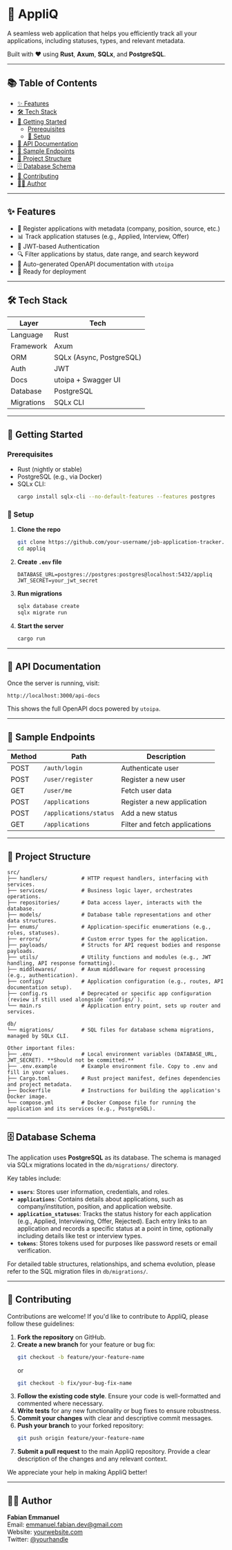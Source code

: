 # 📌 AppliQ

A seamless web application that helps you efficiently track all your applications, including statuses, types, and relevant metadata.

Built with ❤️ using **Rust**, **Axum**, **SQLx**, and **PostgreSQL**.

---

## 📚 Table of Contents

- [✨ Features](#-features)
- [🛠️ Tech Stack](#️-tech-stack)
- [🚀 Getting Started](#-getting-started)
    - [Prerequisites](#prerequisites)
    - [🔧 Setup](#-setup)
- [📘 API Documentation](#-api-documentation)
- [🧪 Sample Endpoints](#-sample-endpoints)
- [📂 Project Structure](#-project-structure)
- [🗄️ Database Schema](#️-database-schema)
- [🤝 Contributing](#-contributing)
- [👨‍💻 Author](#-author)

---

## ✨ Features

- 📝 Register applications with metadata (company, position, source, etc.)
- 📊 Track application statuses (e.g., Applied, Interview, Offer)
- 🔐 JWT-based Authentication
- 🔍 Filter applications by status, date range, and search keyword
- 📑 Auto-generated OpenAPI documentation with `utoipa`
- 🚀 Ready for deployment

---

## 🛠️ Tech Stack

| Layer      | Tech                     |
|------------|--------------------------|
| Language   | Rust                     |
| Framework  | Axum                     |
| ORM        | SQLx (Async, PostgreSQL) |
| Auth       | JWT                      |
| Docs       | utoipa + Swagger UI      |
| Database   | PostgreSQL               |
| Migrations | SQLx CLI                 |

---

## 🚀 Getting Started

### Prerequisites

- Rust (nightly or stable)
- PostgreSQL (e.g., via Docker)
- SQLx CLI:
  ```sh
  cargo install sqlx-cli --no-default-features --features postgres
  ```

### 🔧 Setup

1. **Clone the repo**

   ```bash
   git clone https://github.com/your-username/job-application-tracker.git
   cd appliq
   ```

2. **Create `.env` file**

   ```env
   DATABASE_URL=postgres://postgres:postgres@localhost:5432/appliq
   JWT_SECRET=your_jwt_secret
   ```

3. **Run migrations**

   ```bash
   sqlx database create
   sqlx migrate run
   ```

4. **Start the server**

   ```bash
   cargo run
   ```

---

## 📘 API Documentation

Once the server is running, visit:

```
http://localhost:3000/api-docs
```

This shows the full OpenAPI docs powered by `utoipa`.

---

## 🧪 Sample Endpoints

| Method | Path                   | Description                   |
|--------|------------------------|-------------------------------|
| POST   | `/auth/login`          | Authenticate user             |
| POST   | `/user/register`       | Register a new user           |
| GET    | `/user/me`             | Fetch user data               |
| POST   | `/applications`        | Register a new application    |
| POST   | `/applications/status` | Add a new status              |
| GET    | `/applications`        | Filter and fetch applications |

---

## 📂 Project Structure

```
src/
├── handlers/           # HTTP request handlers, interfacing with services.
├── services/           # Business logic layer, orchestrates operations.
├── repositories/       # Data access layer, interacts with the database.
├── models/             # Database table representations and other data structures.
├── enums/              # Application-specific enumerations (e.g., roles, statuses).
├── errors/             # Custom error types for the application.
├── payloads/           # Structs for API request bodies and response payloads.
├── utils/              # Utility functions and modules (e.g., JWT handling, API response formatting).
├── middlewares/        # Axum middleware for request processing (e.g., authentication).
├── configs/            # Application configuration (e.g., routes, API documentation setup).
├── config.rs           # Deprecated or specific app configuration (review if still used alongside `configs/`).
└── main.rs             # Application entry point, sets up router and services.

db/
└── migrations/         # SQL files for database schema migrations, managed by SQLx CLI.

Other important files:
├── .env                # Local environment variables (DATABASE_URL, JWT_SECRET). **Should not be committed.**
├── .env.example        # Example environment file. Copy to .env and fill in your values.
├── Cargo.toml          # Rust project manifest, defines dependencies and project metadata.
├── Dockerfile          # Instructions for building the application's Docker image.
└── compose.yml         # Docker Compose file for running the application and its services (e.g., PostgreSQL).
```

---

## 🗄️ Database Schema

The application uses **PostgreSQL** as its database. The schema is managed via SQLx migrations located in the `db/migrations/` directory.

Key tables include:

-   **`users`**: Stores user information, credentials, and roles.
-   **`applications`**: Contains details about applications, such as company/institution, position, and application website.
-   **`application_statuses`**: Tracks the status history for each application (e.g., Applied, Interviewing, Offer, Rejected). Each entry links to an application and records a specific status at a point in time, optionally including details like test or interview types.
-   **`tokens`**: Stores tokens used for purposes like password resets or email verification.

For detailed table structures, relationships, and schema evolution, please refer to the SQL migration files in `db/migrations/`.

---

## 🤝 Contributing

Contributions are welcome! If you'd like to contribute to AppliQ, please follow these guidelines:

1.  **Fork the repository** on GitHub.
2.  **Create a new branch** for your feature or bug fix:
    ```bash
    git checkout -b feature/your-feature-name
    ```
    or
    ```bash
    git checkout -b fix/your-bug-fix-name
    ```
3.  **Follow the existing code style**. Ensure your code is well-formatted and commented where necessary.
4.  **Write tests** for any new functionality or bug fixes to ensure robustness.
5.  **Commit your changes** with clear and descriptive commit messages.
6.  **Push your branch** to your forked repository:
    ```bash
    git push origin feature/your-feature-name
    ```
7.  **Submit a pull request** to the main AppliQ repository. Provide a clear description of the changes and any relevant context.

We appreciate your help in making AppliQ better!

---

## 👨‍💻 Author

**Fabian Emmanuel**\
Email: [emmanuel.fabian.dev@gmail.com](emmanuel.fabian.dev@gmail.com)\
Website: [yourwebsite.com](https://yourwebsite.com)\
Twitter: [@yourhandle](https://twitter.com/yourhandle)
